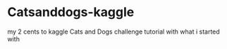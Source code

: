 # Catsanddogs-kaggle
my 2 cents to kaggle Cats and Dogs challenge tutorial with what i started with

